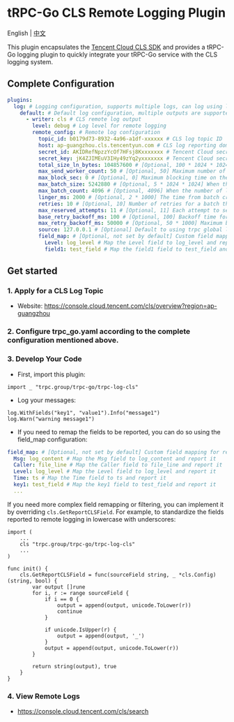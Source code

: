# tRPC-Go CLS Remote Logging Plugin

English | [中文](README_CN.md)

This plugin encapsulates the [Tencent Cloud CLS SDK](https://github.com/TencentCloud/tencentcloud-cls-sdk-go) and provides a tRPC-Go logging plugin to quickly integrate your tRPC-Go service with the CLS logging system.

## Complete Configuration

```yaml
plugins:
  log: # Logging configuration, supports multiple logs, can log using log.Get("xxx").Debug
    default: # Default log configuration, multiple outputs are supported for each log
      - writer: cls # CLS remote log output
        level: debug # Log level for remote logging
        remote_config: # Remote log configuration
          topic_id: b0179d73-8932-4a96-a1df-xxxxxx # CLS log topic ID
          host: ap-guangzhou.cls.tencentyun.com # CLS log reporting domain
          secret_id: AKIDRefNpzzYcOf7HFsj8Kxxxxxxx # Tencent Cloud secret_id
          secret_key: jK4ZJIMEuV3IHy49zYq2yxxxxxxx # Tencent Cloud secret_key
          total_size_ln_bytes: 104857600 # [Optional, 100 * 1024 * 1024] Maximum log size that the instance can cache
          max_send_worker_count: 50 # [Optional, 50] Maximum number of "goroutines" for concurrency
          max_block_sec: 0 # [Optional, 0] Maximum blocking time on the send method, default is 0 (non-blocking)
          max_batch_size: 5242880 # [Optional, 5 * 1024 * 1024] When the log size cached in the Batch is greater than or equal to MaxBatchSize, the batch will be sent
          max_batch_count: 4096 # [Optional, 4096] When the number of logs cached in the Batch is greater than or equal to MaxBatchCount, the batch will be sent
          linger_ms: 2000 # [Optional, 2 * 1000] The time from batch creation to being able to send
          retries: 10 # [Optional, 10] Number of retries for a batch that failed to send for the first time
          max_reserved_attempts: 11 # [Optional, 11] Each attempt to send a batch corresponds to an attempt, and this parameter controls the number of attempts returned to the user
          base_retry_backoff_ms: 100 # [Optional, 100] Backoff time for the first retry
          max_retry_backoff_ms: 50000 # [Optional, 50 * 1000] Maximum backoff time for retries
          source: 127.0.0.1 # [Optional] Default to using trpc global local_ip, service listening IP
          field_map: # [Optional, not set by default] Custom field mapping for reporting
            Level: log_level # Map the Level field to log_level and report it
            field1: test_field # Map the field1 field to test_field and report it
```

## Get started

### 1. Apply for a CLS Log Topic

- Website: https://console.cloud.tencent.com/cls/overview?region=ap-guangzhou

### 2. Configure trpc_go.yaml according to the complete configuration mentioned above.

### 3. Develop Your Code

- First, import this plugin:

```golang
import _ "trpc.group/trpc-go/trpc-log-cls"
```

- Log your messages:

```golang
log.WithFields("key1", "value1").Info("message1")
log.Warn("warning message1")
```

- If you need to remap the fields to be reported, you can do so using the field_map configuration:

```yaml
field_map: # [Optional, not set by default] Custom field mapping for reporting
  Msg: log_content # Map the Msg field to log_content and report it
  Caller: file_line # Map the Caller field to file_line and report it
  Level: log_level # Map the Level field to log_level and report it
  Time: ts # Map the Time field to ts and report it
  key1: test_field # Map the key1 field to test_field and report it
  ...
```

If you need more complex field remapping or filtering, you can implement it by overriding `cls.GetReportCLSField`. For example, to standardize the fields reported to remote logging in lowercase with underscores:

```golang
import (
	...
    cls "trpc.group/trpc-go/trpc-log-cls"
	...
)

func init() {
	cls.GetReportCLSField = func(sourceField string, _ *cls.Config) (string, bool) {
		var output []rune
		for i, r := range sourceField {
			if i == 0 {
				output = append(output, unicode.ToLower(r))
				continue
			}

			if unicode.IsUpper(r) {
				output = append(output, '_')
			}
			output = append(output, unicode.ToLower(r))
		}

		return string(output), true
	}
}
```

### 4. View Remote Logs

- https://console.cloud.tencent.com/cls/search